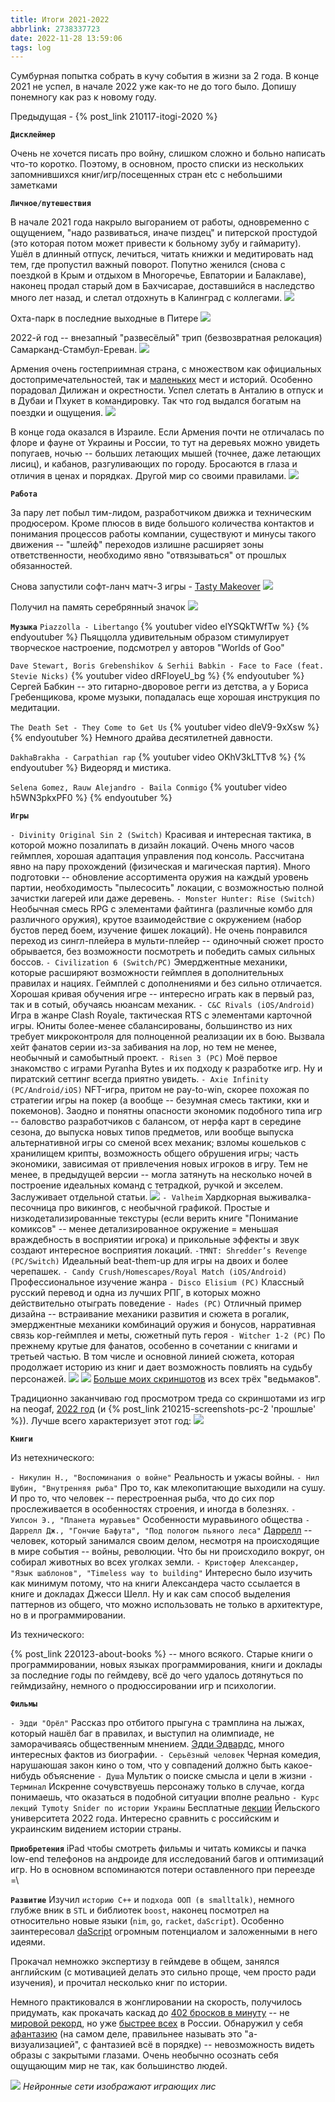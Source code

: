 ```yaml
---
title: Итоги 2021-2022
abbrlink: 2738337723
date: 2022-11-28 13:59:06
tags: log
---
```


Сумбурная попытка собрать в кучу события в жизни за 2 года. В конце 2021 не успел, в начале 2022 уже как-то не до того было. Допишу понемногу как раз к новому году.

<!-- more -->

Предыдущая - {% post_link 210117-itogi-2020 %}

**`Дисклеймер`**

Очень не хочется писать про войну, слишком сложно и больно написать что-то коротко. Поэтому, в основном, просто списки из нескольких запомнившихся книг/игр/посещенных стран etc с небольшими заметками

**`Личное/путешествия`**

В начале 2021 года накрыло выгоранием от работы, одновременно с ощущением, "надо развиваться, иначе пиздец" и питерской простудой (это которая потом может привести к больному зубу и гаймариту). Ушёл в длинный отпуск, лечиться, читать книжки и медитировать над тем, где пропустил важный поворот. Попутно женился (снова с поездкой в Крым и отдыхом в Многоречье, Евпатории и Балаклаве), наконец продал старый дом в Бахчисарае, доставшийся в наследство много лет назад, и слетал отдохнуть в Калинград с коллегами.
![](221128-itogi-2022/photo1.png)

Охта-парк в последние выходные в Питере
![](221128-itogi-2022/ohta.png)

2022-й год -- внезапный "развесёлый" трип (безвозвратная релокация) Самарканд-Стамбул-Ереван.
![](221128-itogi-2022/photo2.png)

Армения очень гостеприимная страна, с множеством как официальных достопримечательностей, так и [маленьких](https://www.wirade.ru/cgi-bin/wirade/YaBB.pl?board=stories;action=display;num=1086946148) мест и историй. Особенно порадовал Дилижан и окрестности. Успел слетать в Анталию в отпуск и в Дубаи и Пхукет в командировку. Так что год выдался богатым на поездки и ощущения.
![](221128-itogi-2022/photo3.png)

В конце года оказался в Израиле. Если Армения почти не отличалась по флоре и фауне от Украины и России, то тут на деревьях можно увидеть попугаев, ночью -- больших летающих мышей (точнее, даже летающих лисиц), и кабанов, разгуливающих по городу. Бросаются в глаза и отличия в ценах и порядках. Другой мир со своими правилами.
![](221128-itogi-2022/photo4.png)

**`Работа`**

За пару лет побыл тим-лидом, разработчиком движка и техническим продюсером. Кроме плюсов в виде большого количества контактов и понимания процессов работы компании, существуют и минусы такого движения -- "шлейф" переходов излишне расширяет зоны ответственности, необходимо явно "отвязываться" от прошлых обязанностей.

Снова запустили софт-ланч матч-3 игры - [Tasty Makeover](https://mytona.com/game/15)
![](221128-itogi-2022/tmo.png)

Получил на память серебрянный значок
![](221128-itogi-2022/mytona.png)

**`Музыка`**
`Piazzolla - Libertango`
{% youtuber video elYSQkTWfTw %}
{% endyoutuber %}
Пьяццолла удивительным образом стимулирует творческое настроение, подсмотрел у авторов "Worlds of Goo"

`Dave Stewart, Boris Grebenshikov & Serhii Babkin - Face to Face (feat. Stevie Nicks)`
{% youtuber video dRFIoyeU_bg %}
{% endyoutuber %}
Сергей Бабкин -- это гитарно-дворовое регги из детства, а у Бориса Гребенщикова, кроме музыки, попадалась еще хорошая инструкция по медитации.

`The Death Set - They Come to Get Us`
{% youtuber video dleV9-9xXsw %}
{% endyoutuber %}
Немного драйва десятилетней давности.

`DakhaBrakha - Carpathian rap`
{% youtuber video OKhV3kLTTv8 %}
{% endyoutuber %}
Видеоряд и мистика.

`Selena Gomez, Rauw Alejandro - Baila Conmigo`
{% youtuber video h5WN3pkxPF0 %}
{% endyoutuber %}

**`Игры`**

`- Divinity Original Sin 2 (Switch)`
Красивая и интересная тактика, в которой можно позалипать в дизайн локаций. Очень много часов геймплея, хорошая адаптация управления под консоль. Рассчитана явно на пару прохождений (физическая и магическая партия). Много подготовки -- обновление ассортимента оружия на каждый уровень партии, необходимость "пылесосить" локации, с возможностью полной зачистки лагерей или даже деревень.
`- Monster Hunter: Rise (Switch)`
Необычная смесь RPG с элементами файтинга (различные комбо для различного оружия), крутое взаимодействие с окружением (набор бустов перед боем, изучение фишек локаций). Не очень понравился переход из сингл-плейера в мульти-плейер -- одиночный сюжет просто обрывается, без возможности посмотреть и победить самых сильных боссов.
`- Civilization 6 (Switch/PC)`
Эмерджентные механики, которые расширяют возможности геймплея в дополнительных правилах и нациях. Геймплей с дополнениями и без сильно отличается. Хорошая кривая обучения игре -- интересно играть как в первый раз, так и в сотый, обучаясь нюансам механик.
`- C&C Rivals (iOS/Android)`
Игра в жанре Clash Royale, тактическая RTS с элементами карточной игры. Юниты более-менее сбалансированы, большинство из них требует микроконтроля для полноценной реализации их в бою. Вызвала хейт фанатов серии из-за забивания на лор, но тем не менее, необычный и самобытный проект.
`- Risen 3 (PC)`
Моё первое знакомство с играми Pyranha Bytes и их подходу к разработке игр. Ну и пиратский сеттинг всегда приятно увидеть.
`- Axie Infinity (PC/Android/iOS)`
NFT-игра, притом не pay-to-win, скорее похожая по стратегии игры на покер (а вообще -- безумная смесь тактики, кки и покемонов). Заодно и понятны опасности экономик подобного типа игр -- баловство разработчиков с балансом, от нерфа карт в середине сезона, до выпуска новых типов предметов, или вообще выпуска альтернативной игры со сменой всех механик; взломы кошельков с хранилищем крипты, возможность общего обрушения игры; часть экономики, зависимая от привлечения новых игроков в игру. Тем не менее, в предыдущей версии -- могла затянуть на несколько ночей в построение идеальных команд с тетрадкой, ручкой и экселем. Заслуживает отдельной статьи.
![](221128-itogi-2022/axie.png)
`- Valheim`
Хардкорная выживалка-песочница про викингов, с необычной графикой. Простые и низкодетализированные текстуры (если верить книге "Понимание комиксов" -- менее детализированное окружение = меньшая враждебность в восприятии игрока) и прикольные эффекты и звук создают интересное восприятия локаций.
`-TMNT: Shredder’s Revenge (PC/Switch)`
Идеальный beat-them-up для игры на двоих и более черепашек.
`- Candy Crush/Homescapes/Royal Match (iOS/Android)`
Профессиональное изучение жанра
`- Disco Elisium (PC)`
Классный русский перевод и одна из лучших РПГ, в которых можно действительно отыграть поведение
`- Hades (PC)`
Отличный пример дизайна -- встраивание механики развития и сюжета в рогалик, эмерджентные механики комбинаций оружия и бонусов, нарративная связь кор-геймплея и меты, сюжетный путь героя
`- Witcher 1-2 (PC)`
По прежнему крутые для фанатов, особенно в сочетании с книгами и третьей частью. В том числе и основной линией сюжета, которая продолжает историю из книг и дает возможность повлиять на судьбу персонажей.
![](221128-itogi-2022/witcher1.png)
![](221128-itogi-2022/witcher2.png)
[Больше моих скриншотов](https://www.dropbox.com/sh/kwgasmi89f4su3q/AABinxk2WKfun6rNulXrX6Tka?dl=0) из всех трёх "ведьмаков".

Традиционно заканчиваю год просмотром треда со скриншотами из игр на neogaf, [2022 год](https://www.neogaf.com/threads/2022-pc-screenshot-thread-of-no-compromises.1626951/) (и {% post_link 210215-screenshots-pc-2 'прошлые' %}). Лучше всего характеризует этот год:
[![](221128-itogi-2022/jump.png)](https://live.staticflickr.com/65535/52090974365_3ec1d1b1db_o.jpg)

**`Книги`**

Из нетехнического:

`- Никулин Н., "Воспоминания о войне"`
Реальность и ужасы войны.
`- Нил Шубин, "Внутренняя рыба"`
Про то, как млекопитающие выходили на сушу. И про то, что человек -- перестроенная рыба, что до сих пор прослеживается в особенностях строения, и иногда в болезнях.
`- Уилсон Э., "Планета муравьев"`
Особенности муравьиного общества
`- Даррелл Дж., "Гончие Бафута", "Под пологом пьяного леса"`
[Даррелл](https://vas3k.club/post/9639/) -- человек, который занимался своим делом, несмотря на происходящие в мире события -- войны, революции. Что бы ни происходило вокруг, он собирал животных во всех уголках земли.
`- Кристофер Александер, "Язык шаблонов", "Timeless way to building"`
Интересно было изучить как минимум потому, что на книги Александера часто ссылается в книге и докладах Джесси Шелл. Ну и как сам способ выделения паттернов из общего, что можно использовать не только в архитектуре, но в и программировании.

Из технического:

{% post_link 220123-about-books %} -- много всякого. Старые книги о программировании, новых языках программирования, книги и доклады за последние годы по геймдеву, всё до чего удалось дотянуться по геймдизайну, немного о продюссировании игр и психологии.

**`Фильмы`**

`- Эдди "Орёл"`
Рассказ про отбитого прыгуна с трамплина на лыжах, который нашёл баг в правилах, и выступил на олимпиаде, не заморачиваясь общественным мнением. [Эдди Эдвардс](https://ru.wikipedia.org/wiki/%D0%AD%D0%B4%D0%B2%D0%B0%D1%80%D0%B4%D1%81,_%D0%AD%D0%B4%D0%B4%D0%B8), много интересных фактов из биографии.
`- Серьёзный человек`
Черная комедия, нарушаюшая закон кино о том, что у совпадений должно быть какое-нибудь объяснение
`- Душа`
Мультик о поиске смысла и цели в жизни
`- Терминал`
Искренне сочувствуешь персонажу только в случае, когда понимаешь, что оказаться в подобной ситуации вполне реально
`- Курс лекций Tymoty Snider по истории Украины`
Бесплатные [лекции](https://www.youtube.com/playlist?list=PLh9mgdi4rNewfxO7LhBoz_1Mx1MaO6sw_) Йельского университета 2022 года. Интересно сравнить с российским и украинским видением истории страны.

**`Приобретения`**
iPad чтобы смотреть фильмы и читать комиксы и пачка low-end телефонов на андроиде для исследований багов и оптимизаций игр. Но в основном вспоминаются потери оставленного при переезде =\

**`Развитие`**
Изучил `историю C++` и `подхода ООП (в smalltalk)`, немного глубже вник в `STL` и библиотек `boost`, наконец посмотрел на относительно новые языки (`nim`, `go`, `racket`, `daScript`). Особенно заинтересовал [daScript](https://spiiin.github.io/tags/dascript/) огромным потенциалом и заложенными в него идеями.

Прокачал немножко экспертизу в геймдеве в общем, занялся английским (с мотивацией делать это сильно проще, чем просто ради изучения), и прочитал несколько книг по истории.

Немного практиковался в жонглировании на скорость, получилось придумать, как прокачать каскад до [402 бросков в минуту](https://youtu.be/VoyR2o0W5T8) -- не [мировой рекорд](https://youtu.be/MDnMhMTekI0?t=128), но уже [быстрее всех](https://www.youtube.com/watch?v=Hd6Du2bYcRo) в России. Обнаружил у себя [афантазию](https://vas3k.club/post/1412/) (на самом деле, правильнее называть это "а-визуализацией", с фантазией всё в порядке) -- невозможность видеть образы с закрытыми глазами. Очень необычно осознать себя ощущающим мир не так, как большинство людей.

![](221128-itogi-2022/kfox.png)
*Нейронные сети изображают играющих лис*